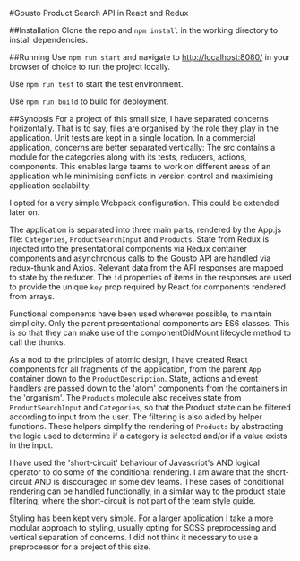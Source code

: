#Gousto Product Search API in React and Redux

##Installation
Clone the repo and ```npm install``` in the working directory to install dependencies.

##Running
Use ```npm run start``` and navigate to [http://localhost:8080/](http://localhost:8080/) in your browser of choice to run the project locally.

Use ```npm run test``` to start the test environment.

Use ```npm run build``` to build for deployment.

##Synopsis
For a project of this small size, I have separated concerns horizontally. That is to say, files are organised by the role they play in the application. Unit tests are kept in a single location. In a commercial application, concerns are better separated vertically: The src contains a module for the categories along with its tests, reducers, actions, components.  This enables large teams to work on different areas of an application while minimising conflicts in version control and maximising application scalability.

I opted for a very simple Webpack configuration.  This could be extended later on.

The application is separated into three main parts, rendered by the App.js file: ```Categories```, ```ProductSearchInput``` and ```Products```.  State from Redux is injected into the presentational components via Redux container components and asynchronous calls to the Gousto API are handled via redux-thunk and Axios.  Relevant data from the API responses are mapped to state by the reducer. The ```id``` properties of items in the responses are used to provide the unique ```key``` prop required by React for components rendered from arrays.

Functional components have been used wherever possible, to maintain simplicity.  Only the parent presentational components are ES6 classes.  This is so that they can make use of the componentDidMount lifecycle method to call the thunks.

As a nod to the principles of atomic design, I have created React components for all fragments of the application, from the parent ```App``` container down to the ```ProductDescription```.  State, actions and event handlers are passed down to the 'atom' components from the containers in the 'organism'.  The ```Products``` molecule also receives state from ```ProductSearchInput``` and ```Categories```, so that the Product state can be filtered according to input from the user.  The filtering is also aided by helper functions. These helpers simplify the rendering of ```Products``` by abstracting the logic used to determine if a category is selected and/or if a value exists in the input.

I have used the 'short-circuit' behaviour of Javascript's AND logical operator to do some of the conditional rendering. I am aware that the short-circuit AND is discouraged in some dev teams. These cases of conditional rendering can be handled functionally, in a similar way to the product state filtering, where the short-circuit is not part of the team style guide.

Styling has been kept very simple.  For a larger application I take a more modular approach to styling, usually opting for SCSS preprocessing and vertical separation of concerns.  I did not think it necessary to use a preprocessor for a project of this size.
